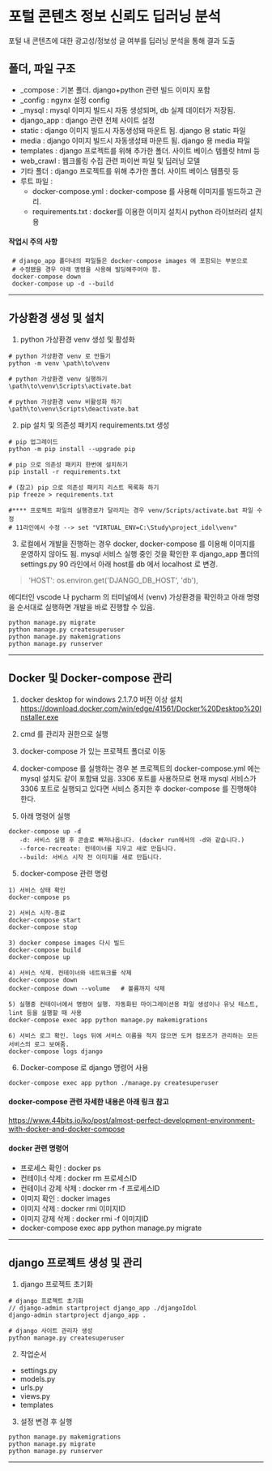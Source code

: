 # 포털 콘텐츠 정보 신뢰도 딥러닝 분석
포털 내 콘텐츠에 대한 광고성/정보성 글 여부를 딥러닝 분석을 통해 결과 도출

## 폴더, 파일 구조

 - _compose : 기본 폴더. django+python 관련 빌드 이미지 포함
 - _config : ngynx 설정 config 
 - _mysql : mysql 이미지 빌드시 자동 생성되며, db 실제 데이터가 저장됨.
 - django_app : django 관련 전체 사이트 설정
 - static : django 이미지 빌드시 자동생성돼 마운트 됨. django 용 static 파일
 - media : django 이미지 빌드시 자동생성돼 마운트 됨. django 용 media 파일
 - templates : django 프로젝트를 위해 추가한 폴더. 사이트 베이스 템플릿 html 등
 - web_crawl : 웹크롤링 수집 관련 파이썬 파일 및 딥러닝 모델
 - 기타 폴더 : django 프로젝트를 위해 추가한 폴더. 사이트 베이스 템플릿 등
 - 루트 파일 :
   * docker-compose.yml : docker-compose 를 사용해 이미지를 빌드하고 관리.
   * requirements.txt : docker를 이용한 이미지 설치시 python 라이브러리 설치용

  #### 작업시 주의 사항
  ```
   # django_app 폴더내의 파일들은 docker-compose images 에 포함되는 부분으로
   # 수정됐을 경우 아래 명령을 사용해 빌딩해주어야 함.
   docker-compose down
   docker-compose up -d --build
   ```

----

## 가상환경 생성 및 설치

1. python 가상환경 venv 생성 및 활성화
```
# python 가상환경 venv 로 만들기
python -m venv \path\to\venv

# python 가상환경 venv 실행하기
\path\to\venv\Scripts\activate.bat

# python 가상환경 venv 비활성화 하기
\path\to\venv\Scripts\deactivate.bat
```
2. pip 설치 및 의존성 패키지 requirements.txt 생성
```
# pip 업그레이드
python -m pip install --upgrade pip

# pip 으로 의존성 패키지 한번에 설치하기
pip install -r requirements.txt

# (참고) pip 으로 의존성 패키지 리스트 목록화 하기
pip freeze > requirements.txt

#**** 프로젝트 파일의 실행경로가 달라지는 경우 venv/Scripts/activate.bat 파일 수정
# 11라인에서 수정 --> set "VIRTUAL_ENV=C:\Study\project_idol\venv"
```
3. 로컬에서 개발을 진행하는 경우 docker, docker-compose 를 이용해 이미지를 운영하지 않아도 됨.
mysql 서비스 실행 중인 것을 확인한 후 django_app 폴더의 settings.py 90 라인에서 아래 host를 db 에서 localhost 로 변경.

> 'HOST': os.environ.get('DJANGO_DB_HOST', 'db'), 

에디터인 vscode 나 pycharm 의 터미널에서 (venv) 가상환경을 확인하고 아래 명령을 순서대로 실행하면 개발을 바로 진행할 수 있음.

```
python manage.py migrate
python manage.py createsuperuser
python manage.py makemigrations
python manage.py runserver
```

----


## Docker 및 Docker-compose 관리
1. docker desktop for windows 2.1.7.0 버전 이상 설치
<https://download.docker.com/win/edge/41561/Docker%20Desktop%20Installer.exe>

2. cmd 를 관리자 권한으로 실행

3. docker-compose 가 있는 프로젝트 폴더로 이동

4. docker-compose 를 실행하는 경우 본 프로젝트의 docker-compose.yml 에는 mysql 설치도 같이 포함돼 있음.
3306 포트를 사용하므로 현재 mysql 서비스가 3306 포트로 실행되고 있다면 서비스 중지한 후 docker-compose 를 진행해야 한다.

4. 아래 명령어 실행
```
docker-compose up -d
   -d: 서비스 실행 후 콘솔로 빠져나옵니다. (docker run에서의 -d와 같습니다.)
   --force-recreate: 컨테이너를 지우고 새로 만듭니다.
   --build: 서비스 시작 전 이미지를 새로 만듭니다.
```
5. docker-compose 관련 명령
```
1) 서비스 상태 확인
docker-compose ps

2) 서비스 시작-종료
docker-compose start
docker-compose stop

3) docker compose images 다시 빌드
docker-compose build
docker-compose up

4) 서비스 삭제. 컨테이너와 네트워크를 삭제
docker-compose down
docker-compose down --volume   # 볼륨까지 삭제

5) 실행중 컨테이너에서 명령어 실행. 자동화된 마이그레이션용 파일 생성이나 유닛 테스트, lint 등을 실행할 때 사용
docker-compose exec app python manage.py makemigrations

6) 서비스 로그 확인. logs 뒤에 서비스 이름을 적지 않으면 도커 컴포즈가 관리하는 모든 서비스의 로그 보여줌.
docker-compose logs django
```

6. Docker-compose 로 django 명령어 사용
```
docker-compose exec app python ./manage.py createsuperuser
```

#### docker-compose 관련 자세한 내용은 아래 링크 참고
<https://www.44bits.io/ko/post/almost-perfect-development-environment-with-docker-and-docker-compose>

#### docker 관련 명령어
- 프로세스 확인 : docker ps
- 컨테이너 삭제 : docker rm 프로세스ID
- 컨테이너 강제 삭제  : docker rm -f 프로세스ID
- 이미지 확인 : docker images
- 이미지 삭제 : docker rmi 이미지ID
- 이미지 강제 삭제  : docker rmi -f 이미지ID
- docker-compose exec app python manage.py migrate

---

## django 프로젝트 생성 및 관리
1. django 프로젝트 초기화
```
# django 프로젝트 초기화
// django-admin startproject django_app ./djangoIdol
django-admin startproject django_app .

# django 사이트 관리자 생성
python manage.py createsuperuser
```
2. 작업순서
- settings.py
- models.py
- urls.py
- views.py
- templates

3. 설정 변경 후 실행
```
python manage.py makemigrations
python manage.py migrate
python manage.py runserver
```
----